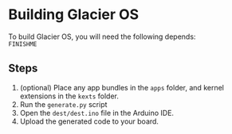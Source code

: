 # Building Glacier OS
To build Glacier OS, you will need the following depends:  
`FINISHME`

## Steps
1. (optional) Place any app bundles in the `apps` folder, and kernel extensions in the `kexts` folder.
2. Run the `generate.py` script
3. Open the `dest/dest.ino` file in the Arduino IDE.
4. Upload the generated code to your board.
